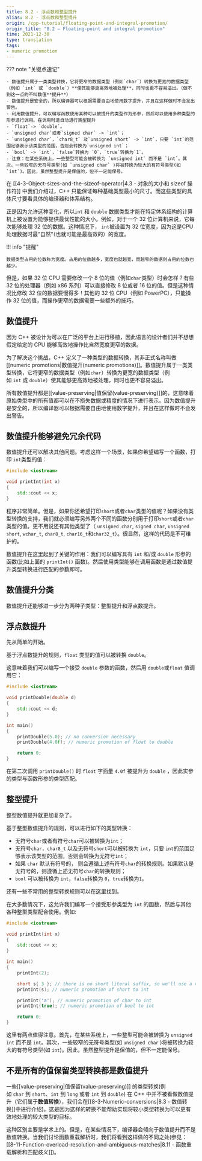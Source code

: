 ```yaml
---
title: 8.2 - 浮点数和整型提升
alias: 8.2 - 浮点数和整型提升
origin: /cpp-tutorial/floating-point-and-integral-promotion/
origin_title: "8.2 — Floating-point and integral promotion"
time: 2021-12-30
type: translation
tags:
- numeric promotion
---
```


??? note "关键点速记"

	- 数值提升属于一类类型转换，它将更窄的数据类型（例如`char`）转换为更宽的数据类型（例如 `int` 或 `double`）**使其能够更高效地被处理**，同时也更不容易溢出。（做不到这一点的不叫数值**提升**）
	- 数值提升是安全的，所以编译器可以根据需要自由地使用数字提升，并且在这样做时不会发出警告。
	- 利用数值提升，可以编写函数使用某种可以被提升的类型作为形参，然后可以使用多种类型的形参进行调用。在调用时进自动进行类型提升
	- `float`-> `double`。
	- `unsigned char`或者`signed char` -> `int`；
	- `unsigned char`，`char8_t` 及`unsigned short` -> `int`，只要 `int`的范围足够表示该类型的范围，否则会转换为`unsigned int`；
	- `bool` -> `int`，`false`转换为 `0`，`true`转换为`1`。
	- 注意：在某些系统上，一些整型可能会被转换为 `unsigned int` 而不是 `int`。其次，一些较窄的无符号类型(如 `unsigned char` )将被转换为较大的有符号类型(如 `int`)。因此，虽然整型提升是保值的，但不一定能保号。


在 [[4-3-Object-sizes-and-the-sizeof-operator|4.3 - 对象的大小和 sizeof 操作符]] 中我们介绍过，C++ 只能保证每种基础类型最小的尺寸。而这些类型的具体尺寸要看具体的编译器和体系结构。

正是因为允许这种变化，所以`int` 和 `double` 数据类型才能在特定体系结构的计算机上被设置为能够提供最优性能的大小。例如，对于一个 32 位计算机来说，它每次能够处理 32 位的数据。这种情况下， `int`被设置为 32 位宽度，因为这是CPU处理数据时最”自然“（也就可能是最高效的）的宽度。

!!! info "提醒"

	数据类型占用的位数称为宽度。占用的位数越多，宽度也就越宽，而越窄的数据则占用的位数也越少。
	
但是，如果 32 位 CPU 需要修改一个 8 位的值（例如`char`类型）时会怎样？有些 32 位的处理器（例如 x86 系列）可以直接修改 8 位或者 16 位的值。但是这种情况比修改 32 位的数据要慢得多！其他的 32 位 CPU（例如 PowerPC），只能操作 32 位的值，而操作更窄的数据需要一些额外的技巧。

## 数值提升

因为 C++ 被设计为可以在广泛的平台上进行移植，因此语言的设计者们并不想想假定给定的 CPU 能够高效地操作比自然宽度更窄的数据。

为了解决这个挑战，C++ 定义了一种类型的数据转换，其非正式名称叫做[[numeric promotions|数值提升(numeric promotions)]]。数值提升属于一类类型转换，它将更窄的数据类型（例如`char`）转换为更宽的数据类型（例如 `int` 或 `double`）使其能够更高效地被处理，同时也更不容易溢出。


所有数值提升都是[[value-preserving|值保留(value-preserving)]]的，这意味着原始类型中的所有值都可以在不损失数据或精度的情况下进行表示。因为数值提升是安全的，所以编译器可以根据需要自由地使用数字提升，并且在这样做时不会发出警告。


## 数值提升能够避免冗余代码

数值提升还可以解决其他问题。考虑这样一个场景，如果你希望编写一个函数，打印 `int`类型的值：

```cpp
#include <iostream>

void printInt(int x)
{
    std::cout << x;
}
```

程序非常简单。但是，如果你还希望打印`short`或者`char`类型的值呢？如果没有类型转换的支持，我们就必须编写另外两个不同的函数分别用于打印`short`或者`char`类型的值。更不用说还有其他类型了（ `unsigned char`, `signed char`, `unsigned short`, `wchar_t`, `char8_t`, `char16_t`和`char32_t`）。很显然，这样的代码是不可维护的。

数值提升在这里起到了关键的作用：我们可以编写具有 `int` 和/或 `double` 形参的函数(比如上面的 `printInt()` 函数)。然后使用类型能够在调用函数是通过数值提升类型转换进行匹配的参数即可。

## 数值提升分类

数值提升还能够进一步分为两种子类型：整型提升和浮点数提升。


## 浮点数提升

先从简单的开始。

基于浮点数提升的规则，`float` 类型的值可以被转换 `double`。

这意味着我们可以编写一个接受 `double` 参数的函数，然后用 `double`或`float` 值调用它：

```cpp
#include <iostream>

void printDouble(double d)
{
    std::cout << d;
}

int main()
{
    printDouble(5.0); // no conversion necessary
    printDouble(4.0f); // numeric promotion of float to double

    return 0;
}
```


在第二次调用 `printDouble()` 时 `float` 字面量 `4.0f` 被提升为 `double` ，因此实参的类型与函数形参的类型匹配。

## 整型提升

整型数值提升就更加复杂了。

基于整型数值提升的规则，可以进行如下的类型转换：
-   无符号`char`或者有符号`char`可以被转换为`int`；
-   无符号`char`，`char8_t` 以及无符号`short`可以被转换为 `int`，只要 `int`的范围足够表示该类型的范围，否则会转换为无符号`int`；
-   如果 `char` 默认有符号的， 则会遵循上述有符号`char`的转换规则。如果默认是无符号的，则遵循上述无符号`char`的转换规则；
-   `bool` 可以被转换为 `int`，`false`转换为 `0`，`true`转换为`1`。

还有一些不常用的整型转换规则可以在[这里](https://en.cppreference.com/w/cpp/language/implicit_conversion#Integral_promotion)找到。


在大多数情况下，这允许我们编写一个接受形参类型为 `int` 的函数，然后与其他各种整型类型配合使用。例如:

```cpp
#include <iostream>

void printInt(int x)
{
    std::cout << x;
}

int main()
{
    printInt(2);

    short s{ 3 }; // there is no short literal suffix, so we'll use a variable for this one
    printInt(s); // numeric promotion of short to int

    printInt('a'); // numeric promotion of char to int
    printInt(true); // numeric promotion of bool to int

    return 0;
}
```


这里有两点值得注意。首先，在某些系统上，一些整型可能会被转换为 `unsigned int` 而不是 `int`。其次，一些较窄的无符号类型(如 `unsigned char` )将被转换为较大的有符号类型(如 `int`)。因此，虽然整型提升是保值的，但不一定能保号。

## 不是所有的值保留类型转换都是数值提升

一些[[value-preserving|值保留(value-preserving)]] 的类型转换(例如 `char` 到 `short`、`int` 到 `long` 或者 `int` 到 `double`) 在 C++ 中并不被看做数值提升（它们属于**数值转换**），我们会在[[8-3-Numeric-conversions|8.3 - 数值转换]]中进行介绍)。这是因为这样的转换不能帮助实现将较小类型转换为可以更有效地处理的较大类型的目标。

这种区别主要是学术上的。但是，在某些情况下，编译器会倾向于数值提升而不是数值转换。当我们讨论函数重载解析时，我们将看到这样做的不同之处(参见：[[8-11-Function-overload-resolution-and-ambiguous-matches|8.11 - 函数重载解析和匹配歧义]])。
